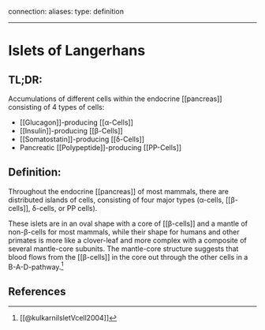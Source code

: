 
connection:
aliases: 
type: definition

---

# Islets of Langerhans

## TL;DR:
Accumulations of different cells within the endocrine [[pancreas]] consisting of 4 types of cells:
- [[Glucagon]]-producing [[α-Cells]]
- [[Insulin]]-producing [[β-Cells]]
- [[Somatostatin]]-producing [[δ-Cells]]
- Pancreatic [[Polypeptide]]-producing [[PP-Cells]]

## Definition:
Throughout the endocrine [[pancreas]] of most mammals, there are distributed islands of cells, consisting of four major types (α-cells,  [[β-cells]],  δ-cells, or  PP cells).

These islets are in an oval shape with a core of [[β-cells]] and a mantle of non-β-cells for most mammals, while their shape for humans and other primates is more like a clover-leaf and more complex with a composite of several mantle-core subunits. The mantle-core structure suggests that blood flows from the [[β-cells]] in the core out through the other cells in a B-A-D-pathway.[^1]

## References

[^1]: [[@kulkarniIsletVcell2004]]